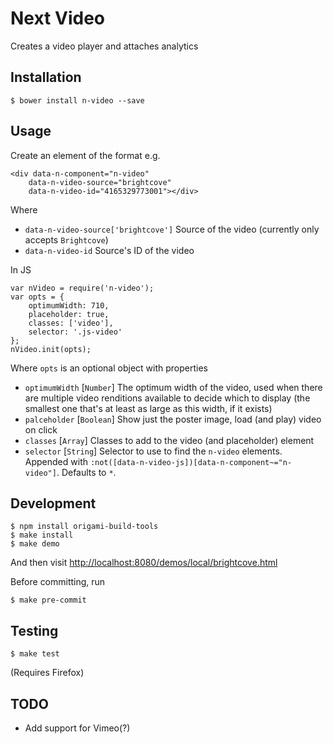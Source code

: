 # Next Video

Creates a video player and attaches analytics

## Installation

    $ bower install n-video --save

## Usage

Create an element of the format e.g.

    <div data-n-component="n-video"
        data-n-video-source="brightcove"
        data-n-video-id="4165329773001"></div>

Where

 * `data-n-video-source['brightcove']` Source of the video (currently only accepts `Brightcove`)
 * `data-n-video-id` Source's ID of the video

In JS

    var nVideo = require('n-video');
    var opts = {
        optimumWidth: 710,
        placeholder: true,
        classes: ['video'],
        selector: '.js-video'
    };
    nVideo.init(opts);

Where `opts` is an optional object with properties

 * `optimumWidth` [`Number`] The optimum width of the video, used when there are multiple video renditions available to
 decide which to display (the smallest one that's at least as large as this width, if it exists)
 * `palceholder` [`Boolean`] Show just the poster image, load (and play) video on click
 * `classes` [`Array`] Classes to add to the video (and placeholder) element
 * `selector` [`String`] Selector to use to find the `n-video` elements. Appended with
 `:not([data-n-video-js])[data-n-component~="n-video"]`. Defaults to `*`.

## Development

    $ npm install origami-build-tools
    $ make install
    $ make demo

And then visit [http://localhost:8080/demos/local/brightcove.html]()

Before committing, run

    $ make pre-commit

## Testing

    $ make test

(Requires Firefox)

## TODO

 * Add support for Vimeo(?)

